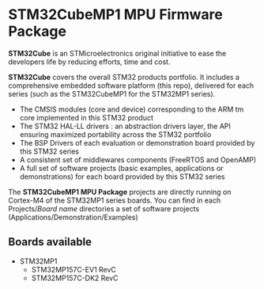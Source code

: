 # STM32CubeMP1 MPU Firmware Package

**STM32Cube** is an STMicroelectronics original initiative to ease the developers life by reducing efforts, time and cost.

**STM32Cube** covers the overall STM32 products portfolio. It includes a comprehensive embedded software platform (this repo), delivered for each series (such as the STM32CubeMP1 for the STM32MP1 series).
   * The CMSIS modules (core and device) corresponding to the ARM tm core implemented in this STM32 product
   * The STM32 HAL-LL drivers : an abstraction drivers layer, the API ensuring maximized portability across the STM32 portfolio 
   * The BSP Drivers of each evaluation or demonstration board provided by this STM32 series 
   * A consistent set of middlewares components (FreeRTOS and OpenAMP)
   * A full set of software projects (basic examples, applications or demonstrations) for each board provided by this STM32 series
   
The **STM32CubeMP1 MPU Package** projects are directly running on Cortex-M4 of the STM32MP1 series boards. You can find in each Projects/*Board name* directories a set of software projects (Applications/Demonstration/Examples) 

## Boards available
  * STM32MP1
    * STM32MP157C-EV1 RevC
    * STM32MP157C-DK2 RevC